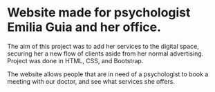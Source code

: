 # Website made for psychologist Emilia Guia and her office.
The aim of this project was to add her services to the digital space, securing her a new flow of clients aside from her normal advertising.
Project was done in HTML, CSS, and Bootstrap.

The website allows people that are in need of a psychologist to book a meeting with our doctor, and see what services she offers.
